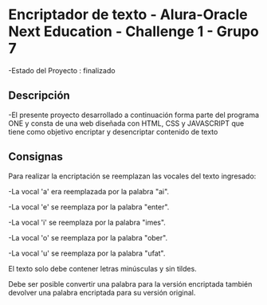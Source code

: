 <h1>Encriptador de texto - Alura-Oracle Next Education - Challenge 1 - Grupo 7 </h1>
-Estado del Proyecto : finalizado
<h2>Descripción</h2>
-El presente proyecto desarrollado a continuación forma parte del programa ONE y consta de una web diseñada con  HTML, CSS y JAVASCRIPT que tiene como objetivo encriptar y desencriptar contenido de texto
<h2>Consignas</h2>
Para realizar la encriptación se reemplazan las vocales del texto ingresado:


-La vocal 'a' era reemplazada por la palabra "ai".

-La vocal 'e' se reemplaza por la palabra "enter".

-La vocal 'i' se reemplaza por la palabra "imes".

-La vocal 'o' se reemplaza por la palabra "ober".

-La vocal 'u' se reemplaza por la palabra "ufat".


El texto solo debe contener letras minúsculas y sin tildes.

Debe ser posible convertir una palabra para la versión encriptada también devolver una palabra encriptada para su versión original.
